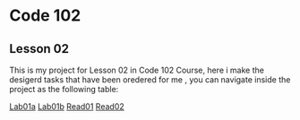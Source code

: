 # Code 102
## Lesson 02 

This is my project for Lesson 02 in Code 102 Course, here i make the desigerd tasks that have been oredered for me ,
you can navigate inside the project as the following table:


[Lab01a](https://github.com/Jehadabuawwad/reading-notes/blob/main/Lab01a.md)
[Lab01b](https://github.com/Jehadabuawwad/reading-notes/blob/main/Lab01b.md)
[Read01](https://github.com/Jehadabuawwad/reading-notes/blob/main/read01.md)
[Read02](https://github.com/Jehadabuawwad/reading-notes/blob/main/read02.md)
